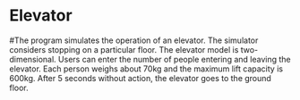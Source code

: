 # Elevator
#The program simulates the operation of an elevator. The simulator considers stopping on a particular floor. The elevator model is two-dimensional. Users can enter the number of people entering and leaving the elevator. Each person weighs about 70kg and the maximum lift capacity is 600kg. After 5 seconds without action, the elevator goes to the ground floor.
